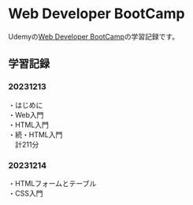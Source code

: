 # Web Developer BootCamp

Udemyの[Web Developer BootCamp](https://www.udemy.com/course/the-web-developer-bootcamp-2021-japan/)の学習記録です。

## 学習記録

### 20231213
・はじめに  
・Web入門  
・HTML入門  
・続・HTML入門  
　計211分

### 20231214
・HTMLフォームとテーブル  
・CSS入門  
